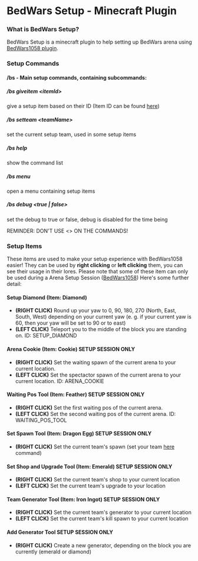 # BedWars Setup - Minecraft Plugin
### What is BedWars Setup?
BedWars Setup is a minecraft plugin to help setting up
BedWars arena using [BedWars1058 plugin](https://www.spigotmc.org/resources/bedwars1058-the-most-modern-bedwars-plugin-bungee-auto-scale-bungee-legacy-multiarena-shared.50942/).
<br/>
### Setup Commands
#### /bs - Main setup commands, containing subcommands:
##### /bs giveitem \<itemId>
give a setup item based on their ID (Item ID can be found [here](https://github.com/KJosh541/KJosh541/blob/master/README.md#set-spawn-tool-item-dragon-egg))
##### /bs setteam \<teamName>
set the current setup team, used in some setup items
##### /bs help
show the command list
##### /bs menu
open a menu containing setup items
##### /bs debug \<true | false>
set the debug to true or false, debug is disabled for the time being
<p>REMINDER: DON'T USE <> ON THE COMMANDS!</p>

### Setup Items
These items are used to make your setup experience with BedWars1058 easier!
They can be used by **right clicking** or **left clicking** them, you can see their usage in their lores.
Please note that some of these item can only be used during a Arena Setup Session ([BedWars1058](https://www.spigotmc.org/resources/bedwars1058-the-most-modern-bedwars-plugin-bungee-auto-scale-bungee-legacy-multiarena-shared.50942/))
Here's some further detail:
#### Setup Diamond (Item: Diamond)
- **(RIGHT CLICK)** Round up your yaw to 0, 90, 180, 270 (North, East, South, West) depending on your current yaw (e. g. if your current yaw is 60,  then your yaw will be set to 90 or to east)
- **(LEFT CLICK)** Teleport you to the middle of the block you are standing on.
  ID: SETUP_DIAMOND
#### Arena Cookie (Item: Cookie) **SETUP SESSION ONLY**
- **(RIGHT CLICK)** Set the waiting spawn of the current arena to your current location.
- **(LEFT CLICK)** Set the spectactor spawn of the current arena to your current location.
  ID: ARENA_COOKIE
#### Waiting Pos Tool (Item: Feather) **SETUP SESSION ONLY**
- **(RIGHT CLICK)** Set the first waiting pos of the current arena.
- **(LEFT CLICK)** Set the second waiting pos of the current arena.
  ID: WAITING_POS_TOOL
#### Set Spawn Tool (Item: Dragon Egg) **SETUP SESSION ONLY**
- **(RIGHT CLICK)** Set the current team's spawn (set your team [here](https://github.com/KJosh541/KJosh541/blob/master/README.md#bs-setteam-) command)
#### Set Shop and Upgrade Tool (Item: Emerald) **SETUP SESSION ONLY**
- **(RIGHT CLICK)** Set the current team's shop to your current location
- **(LEFT CLICK)** Set the current team's upgrade to your location
#### Team Generator Tool (Item: Iron Ingot) **SETUP SESSION ONLY**
- **(RIGHT CLICK)** Set the current team's generator to your current location
- **(LEFT CLICK)** Set the current team's kill spawn to your current location
#### Add Generator Tool **SETUP SESSION ONLY**
- **(RIGHT CLICK)** Create a new generator, depending on the block you are currently (emerald or diamond)